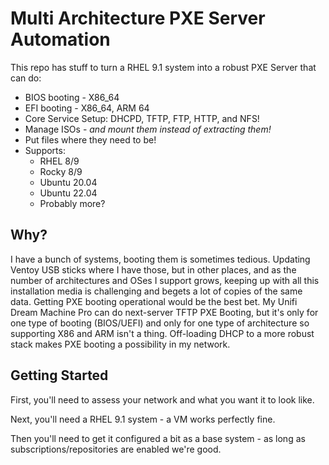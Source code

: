 # Multi Architecture PXE Server Automation

This repo has stuff to turn a RHEL 9.1 system into a robust PXE Server that can do:

- BIOS booting - X86_64
- EFI booting - X86_64, ARM 64
- Core Service Setup: DHCPD, TFTP, FTP, HTTP, and NFS!
- Manage ISOs - *and mount them instead of extracting them!*
- Put files where they need to be!
- Supports:
  - RHEL 8/9
  - Rocky 8/9
  - Ubuntu 20.04
  - Ubuntu 22.04
  - Probably more?

## Why?

I have a bunch of systems, booting them is sometimes tedious.  Updating Ventoy USB sticks where I have those, but in other places, and as the number of architectures and OSes I support grows, keeping up with all this installation media is challenging and begets a lot of copies of the same data.  Getting PXE booting operational would be the best bet.  My Unifi Dream Machine Pro can do next-server TFTP PXE Booting, but it's only for one type of booting (BIOS/UEFI) and only for one type of architecture so supporting X86 and ARM isn't a thing.
Off-loading DHCP to a more robust stack makes PXE booting a possibility in my network.

## Getting Started

First, you'll need to assess your network and what you want it to look like.

Next, you'll need a RHEL 9.1 system - a VM works perfectly fine.

Then you'll need to get it configured a bit as a base system - as long as subscriptions/repositories are enabled we're good.